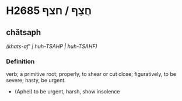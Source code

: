 # H2685 חֲצַף / חצף

## chătsaph

_(khats-af' | huh-TSAHP | huh-TSAHF)_

### Definition

verb; a primitive root; properly, to shear or cut close; figuratively, to be severe; hasty, be urgent.

- (Aphel) to be urgent, harsh, show insolence
